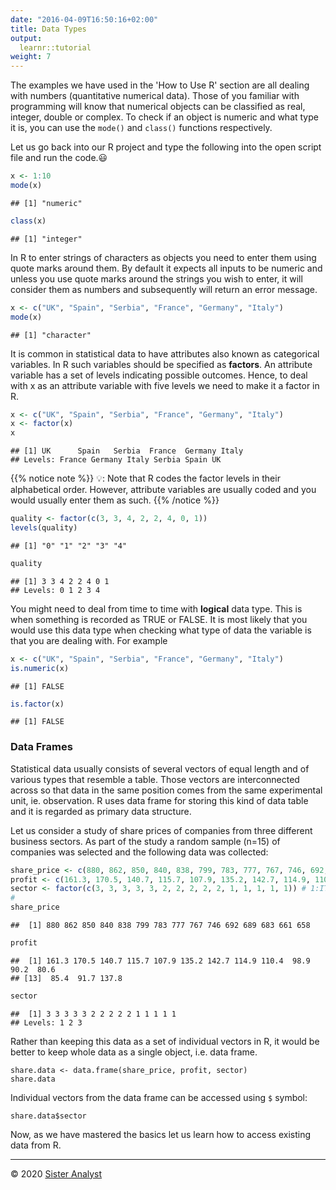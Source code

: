 ```yaml
---
date: "2016-04-09T16:50:16+02:00"
title: Data Types
output: 
  learnr::tutorial
weight: 7
---
```


The examples we have used in the 'How to Use R' section are all dealing with numbers (quantitative numerical data). Those of you familiar with programming will know that numerical objects can be classified as real, integer, double or complex. To check if an object is numeric and what type it is, you can use the `mode()` and `class()` functions respectively.

Let us go back into our R project and type the following into the open script file and run the code.😃


```r
x <- 1:10
mode(x)
```

```
## [1] "numeric"
```

```r
class(x)
```

```
## [1] "integer"
```

In R to enter strings of characters as objects you need to enter them using quote marks around them. By default it expects all inputs to be numeric and unless you use quote marks around the strings you wish to enter, it will consider them as numbers and subsequently will return an error message.


```r
x <- c("UK", "Spain", "Serbia", "France", "Germany", "Italy")
mode(x)
```

```
## [1] "character"
```

It is common in statistical data to have attributes also known as categorical variables. In R such variables should be specified as **factors**. An attribute variable has a set of levels indicating possible outcomes. Hence, to deal with x as an attribute variable with five levels we need to make it a factor in R.


```r
x <- c("UK", "Spain", "Serbia", "France", "Germany", "Italy")
x <- factor(x)
x
```

```
## [1] UK      Spain   Serbia  France  Germany Italy  
## Levels: France Germany Italy Serbia Spain UK
```

{{% notice note %}}
💡: Note that R codes the factor levels in their alphabetical order. However, attribute variables are usually coded and you would usually enter them as such.
{{% /notice %}}


```r
quality <- factor(c(3, 3, 4, 2, 2, 4, 0, 1))
levels(quality)
```

```
## [1] "0" "1" "2" "3" "4"
```

```r
quality
```

```
## [1] 3 3 4 2 2 4 0 1
## Levels: 0 1 2 3 4
```

You might need to deal from time to time with **logical** data type. This is when something is recorded as TRUE or FALSE. It is most likely that you would use this data type when checking what type of data the variable is that you are dealing with. For example


```r
x <- c("UK", "Spain", "Serbia", "France", "Germany", "Italy")
is.numeric(x)
```

```
## [1] FALSE
```

```r
is.factor(x)
```

```
## [1] FALSE
```

### Data Frames

Statistical data usually consists of several vectors of equal length and of various types that resemble a table. Those vectors are interconnected across so that data in the same position comes from the same experimental unit, ie. observation. R uses data frame for storing this kind of data table and it is regarded as primary data structure.

Let us consider a study of share prices of companies from three different business sectors. As part of the study a random sample (n=15) of companies was selected and the following data was collected:


```r
share_price <- c(880, 862, 850, 840, 838, 799, 783, 777, 767, 746, 692, 689, 683, 661, 658)
profit <- c(161.3, 170.5, 140.7, 115.7, 107.9, 135.2, 142.7, 114.9, 110.4, 98.9, 90.2, 80.6, 85.4, 91.7, 137.8)
sector <- factor(c(3, 3, 3, 3, 3, 2, 2, 2, 2, 2, 1, 1, 1, 1, 1)) # 1:IT, 2:Finance, 3:Pharmaceutical
#
share_price
```

```
##  [1] 880 862 850 840 838 799 783 777 767 746 692 689 683 661 658
```

```r
profit
```

```
##  [1] 161.3 170.5 140.7 115.7 107.9 135.2 142.7 114.9 110.4  98.9  90.2  80.6
## [13]  85.4  91.7 137.8
```

```r
sector
```

```
##  [1] 3 3 3 3 3 2 2 2 2 2 1 1 1 1 1
## Levels: 1 2 3
```

Rather than keeping this data as a set of individual vectors in R, it would be better to keep whole data as a single object, i.e. data frame.

```
share.data <- data.frame(share_price, profit, sector)
share.data
```

Individual vectors from the data frame can be accessed using `$` symbol:

```
share.data$sector
```

Now, as we have mastered the basics let us learn how to access existing data from R.


-----------------------------
© 2020 [Sister Analyst](https://sisteranalyst.org)
